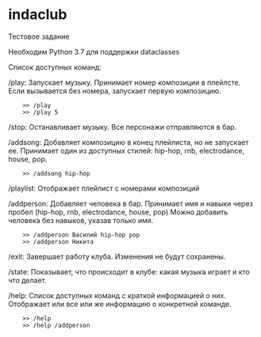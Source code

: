 # indaclub
Тестовое задание

Необходим Python 3.7 для поддержки dataclasses

Список доступных команд:

/play: Запускает музыку. Принимает номер композиции в плейлсте. Если вызывается
без номера, запускает первую композицию.
```
    >> /play
    >> /play 5
```
/stop: Останавливает музыку. Все персонажи отправляются в бар.

/addsong: Добавляет композицию в конец плейлиста, но не запускает ее. Принимает
один из доступных стилей: hip-hop, rnb, electrodance, house, pop.
```
    >> /addsong hip-hop
```

/playlist: Отображает плейлист с номерами композиций

/addperson: Добавляет человека в бар. Принимает имя и навыки через пробел
(hip-hop, rnb, electrodance, house, pop) Можно добавить человека без навыков,
указав только имя.
```
    >> /addperson Василий hip-hop pop
    >> /addperson Никита
```
/exit: Завершает работу клуба. Изменения не будут сохранены.

/state: Показывает, что происходит в клубе: какая музыка играет и кто что делает.

/help: Список доступных команд с краткой информацией о них. Отображает или все
или же информацию о конкретной команде.
```
    >> /help
    >> /help /addperson
```